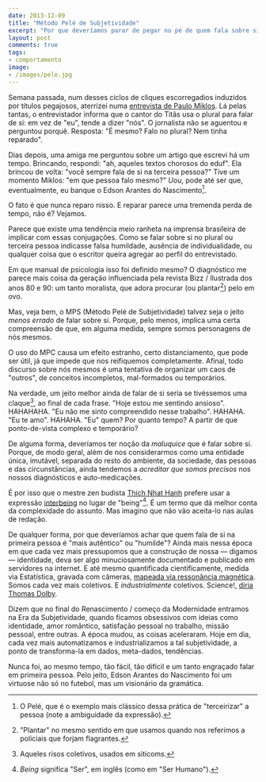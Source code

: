 ```yaml
---
date: 2013-12-09
title: "Método Pelé de Subjetividade"
excerpt: "Por que deveríamos parar de pegar no pé de quem fala sobre si na terceira pessoa"
layout: post
comments: true
tags:
- comportamento
image:
- /images/pele.jpg
---
```


Semana passada, num desses ciclos de cliques escorregadios induzidos por títulos pegajosos, aterrizei numa [entrevista de Paulo Miklos](http://revistatrip.uol.com.br/revista/227/paginas-negras/paulo-miklos.html). Lá pelas tantas, o entrevistador informa que o cantor do Titãs usa o plural para falar de si: em vez de "eu", tende a dizer "nós". O jornalista não se aguentou e perguntou porquê. Resposta: "É mesmo? Falo no plural? Nem tinha reparado".

Dias depois, uma amiga me perguntou sobre um artigo que escrevi há um tempo. Brincando, respondi: "ah, aqueles textos chorosos do eduf". Ela brincou de volta: "você sempre fala de si na terceira pessoa?" Tive um momento Miklos: "em que pessoa falo mesmo?" *Uou*, pode até ser que, eventualmente, eu banque o Edson Arantes do Nascimento[^1].

O fato é que nunca reparo nisso. E reparar parece uma tremenda perda de tempo, não é? Vejamos.

Parece que existe uma tendência meio ranheta na imprensa brasileira de implicar com essas conjugações. Como se falar sobre si no plural ou terceira pessoa indicasse falsa humildade, ausência de individualidade, ou qualquer coisa que o escritor queira agregar ao perfil do entrevistado.

Em que manual de psicologia isso foi definido mesmo? O diagnóstico me parece mais coisa da geração influenciada pela revista Bizz / Ilustrada dos anos 80 e 90: um tanto moralista, que adora procurar (ou plantar[^2]) pelo em ovo.

Mas, veja bem, o MPS (Método Pelé de Subjetividade) talvez seja o jeito *menos errado* de falar sobre si. Porque, pelo menos, implica uma certa compreensão de que, em alguma medida, sempre somos personagens de nós mesmos.

O uso do MPC causa um efeito estranho, certo distanciamento, que pode ser útil, já que impede que nos reifiquemos completamente. Afinal, todo discurso sobre nós mesmos é uma tentativa de organizar um caos de "outros", de conceitos incompletos, mal-formados ou temporários.

Na verdade, um jeito melhor ainda de falar de si seria se tivéssemos uma claque[^3], ao final de cada frase. "Hoje estou me sentindo ansioso". HAHAHAHA. "Eu não me sinto compreendido nesse trabalho". HAHAHA. "Eu te amo". HAHAHA. "Eu" quem? Por quanto tempo? A partir de que ponto-de-vista complexo e temporário?

De alguma forma, deveríamos ter noção da *maluquice* que é falar sobre si. Porque, de modo geral, além de nos considerarmos como uma entidade única, imutável, separada do resto do ambiente, da sociedade, das pessoas e das circunstâncias, ainda tendemos a *acreditar que somos precisos* nos nossos diagnósticos e auto-medicações.

É por isso que o mestre zen budista [Thich Nhat Hanh](https://en.wikipedia.org/wiki/Thich_Nhat_Hanh) prefere usar a expressão [interbeing](https://www.youtube.com/watch?v=azOZ8d0UvVs) no lugar de "being"[^4]. É um termo que dá melhor conta da complexidade do assunto. Mas imagino que não vão aceita-lo nas aulas de redação.

De qualquer forma, por que deveríamos achar que quem fala de si na primeira pessoa é "mais autêntico" ou "humilde"? Ainda mais nessa época em que cada vez mais pressupomos que a construção de nossa — digamos — identidade, deva ser algo minuciosamente documentado e publicado em servidores na internet. E até mesmo quantificada cientificamente, medida via Estatística, gravada com câmeras, [mapeada via ressonância magnética](http://www.nytimes.com/2013/11/30/books/arnon-grunberg-is-writing-while-connected-to-electrodes.html?_r=1&). Somos cada vez mais coletivos. E *industrialmente* coletivos. Science!, [diria Thomas Dolby](https://www.youtube.com/watch?v=V83JR2IoI8k).

Dizem que no final do Renascimento / começo da Modernidade entramos na Era da Subjetividade, quando ficamos obsessivos com ideias como identidade, amor romântico, satisfação pessoal no trabalho, missão pessoal, entre outras. A época mudou, as coisas aceleraram. Hoje em dia, cada vez mais automatizamos e industrializamos a tal subjetividade, a ponto de transforma-la em dados, meta-dados, tendências.

Nunca foi, ao mesmo tempo, tão fácil, tão difícil e um tanto engraçado falar em primeira pessoa. Pelo jeito, Edson Arantes do Nascimento foi um virtuose não só no futebol, mas um visionário da gramática.

[^1]: O Pelé, que é o exemplo mais clássico dessa prática de "terceirizar" a pessoa (note a ambiguidade da expressão).
[^2]: "Plantar" no mesmo sentido em que usamos quando nos referimos a policiais que forjam flagrantes.
[^3]: Aqueles risos coletivos, usados em siticoms.
[^4]: *Being* significa "Ser", em inglês (como em "Ser Humano").